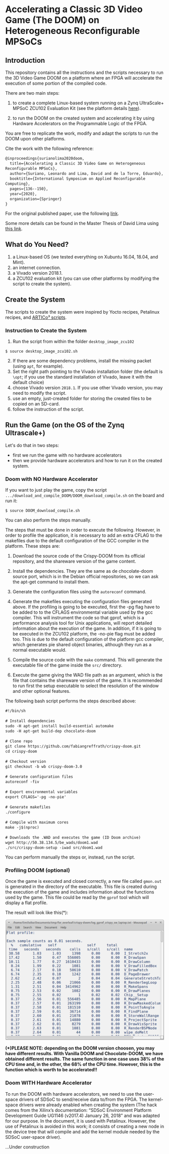 # Accelerating a Classic 3D Video Game (The DOOM) on Heterogeneous Reconfigurable MPSoCs

## Introduction



This repository contains all the instructions and the scripts necessary to run the 3D Video Game DOOM on a platform where an FPGA will accelerate the execution of some portion of the compiled code.

There are two main steps:

 1. to create a complete Linux-based system running on a Zynq UltraScale+ MPSoC ZCU102 Evaluation Kit (see the platform details [here](https://www.xilinx.com/products/boards-and-kits/ek-u1-zcu102-g.html)).
 
 2. to run the DOOM on the created system and accelerating it by using Hardware Accelerators on the Programmable Logic of the FPGA.

You are free to replicate the work, modify and adapt the scripts to run the DOOM upon other platforms. 

Cite the work with the following reference: 

```
@inproceedings{surianolima2020doom,
  title={Accelerating a Classic 3D Video Game on Heterogeneous Reconfigurable MPSoCs},
  author={Suriano, Leonardo and Lima, David and de la Torre, Eduardo},
  booktitle={International Symposium on Applied Reconfigurable Computing},
  pages={136--150},
  year={2020},
  organization={Springer}
}

```

For the original published paper, use the following [link](https://link.springer.com/chapter/10.1007/978-3-030-44534-8_11).

Some more details can be found in the Master Thesis of David Lima using [this link](https://github.com/Limiloiko/TFM_DOOM).

## What do You Need?

 1. a Linux-based OS (we tested everything on Xubuntu 16.04, 18.04, and Mint).
 2. an internet connection.
 3. a Vivado version 2018.1.
 4. a ZCU102 evaluation kit (you can use other platforms by modifying the script to create the system). 

## Create the System

The scripts to create the system were inspired by Yocto recipes, Petalinux recipes, and [ARTICo³ scripts](https://github.com/des-cei/artico3).

### Instruction to Create the System

 1. Run the script from within the folder `desktop_image_zcu102`
 
```
$ source desktop_image_zcu102.sh 

```
 2. If there are some dependency problems, install the missing packet (using `apt`, for example).
 3. Set the right path pointing to the Vivado installation folder (the default is `\opt`; if you use the standard installation of Vivado, leave it with the default choice)
 4. choose Vivado version `2018.1`. If you use other Vivado version, you may need to modify the script.
 5. use an empty, just-created folder for storing the created files to be copied on an SD-card.
 6. follow the instruction of the script.
 
## Run the Game (on the OS of the Zynq Ultrascale+)

Let's do that in two steps: 
 * first we run the game with no hardware accelerators
 * then we provide hardware accelerators and how to run it on the created system.

### Doom with NO Hardware Accelerator

If you want to just play the game, copy the script `.../download_and_compile_DOOM/DOOM_download_compile.sh` on the board and run it:

```
$ source DOOM_download_compile.sh
```

You can also perform the steps manually.

The steps that must be done in order to execute the following. However, in order to profile the application, it is necessary to add an extra CFLAG to the makefiles due to the default configuration of the GCC compiler in the platform. These steps are:

  1. Download the source code of the Crispy-DOOM from its official repository, and the shareware version of the game content.
 
  2. Install the dependencies. They are the same as de chocolate-doom source port, which is in the Debian official repositories, so we can ask the apt-get command to install them.
  
  3. Generate the configuration files using the `autoreconf` command.
  
  4. Generate the makefiles executing the configuration files generated above. If the profiling is going to be executed, first the -pg flag have to be added to to the CFLAGS environmental variable used by the gcc compiler. This will instrument the code so that gprof, which is a performance analysis tool for Unix applications, will report detailed information about the execution of the game. In addition, if it is going to be executed in the ZCU102 platform, the -no-pie flag must be added too. This is due to the default configuration of the platform gcc compiler, which generates pie shared object binaries, although they run as a normal executable would.
  
  5. Compile the source code with the `make` command. This will generate the executable file of the game inside the `src/` directory.
  
  6. Execute the game giving the WAD file path as an argument, which is the file that contains the shareware version of the game. It is recommended to run first the setup executable to select the resolution of the window and other optional features.
  
The following bash script performs the steps described above:

```
#!/bin/sh

# Install dependencies
sudo -H apt-get install build-essential automake
sudo -H apt-get build-dep chocolate-doom

# Clone repo
git clone https://github.com/fabiangreffrath/crispy-doom.git
cd crispy-doom

# Checkout version
git checkout -b wb crispy-doom-3.0

# Generate configuration files
autoreconf -fiv

# Export environmental variables
export CFLAGS='-pg -no-pie'

# Generate makefiles
./configure

# Compile with maximum cores
make -j$(nproc)

# Downloads the .WAD and executes the game (ID Doom archive)
wget http://50.38.134.5/be_wads/doom1.wad
./src/crispy-doom-setup -iwad src/doom1.wad
```
  
You can perform manually the steps or, instead, run the script.
  
 
### Profiling DOOM (optional)

Once the game is executed and closed correctly, a new file called `gmon.out` is generated in the directory of the executable. This file is created during the execution of the game and includes information about the functions used by the game. This file could be read by the `gprof` tool which will display a flat profile.

The result will look like this(*):

![ ](https://github.com/leos313/DOOM_FPGA/blob/master/images/performace_no_hardware.png  "SW Performance")

**(*)PLEASE NOTE: depending on the DOOM version choosen, you may have different results. With Vanilla DOOM and Chocolate-DOOM, we have obtained different results. The same function in one case uses 38% of the CPU time and, in the other, the 68% of the CPU time. However, this is the function which is worth to be accelerated!!**
 
### Doom WITH Hardware Accelerator
 
To run the DOOM with hardware accelerators, we need to use the user-space drivers of SDSoC to send/receive data to/from the FPGA. The kernel-space drivers were already enabled when creating the system (The hack comes from the Xilinx’s documentation: “SDSoC Environment Platform Development Guide UG1146 (v2017.4) January 26, 2018” and was adapted for our purpose. In the document, it is used with Petalinux. However, the use of Petalinux is avoided in this work; it consists of creating a new node in the device tree that will compile and add the kernel module needed by the SDSoC user-space driver).
 
...Under construction 
 
 
 
 
 
 
 
 
 
 
 
 
 
 
 
 